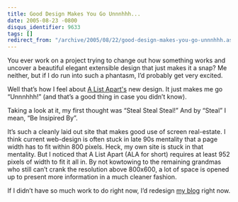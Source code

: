 ```yaml
---
title: Good Design Makes You Go Unnnhhh...
date: 2005-08-23 -0800
disqus_identifier: 9633
tags: []
redirect_from: "/archive/2005/08/22/good-design-makes-you-go-unnnhhh.aspx/"
---
```


You ever work on a project trying to change out how something works and
uncover a beautiful elegant extensible design that just makes it a snap?
Me neither, but if I do run into such a phantasm, I’d probably get very
excited.

Well that’s how I feel about [A List
Apart's](http://www.alistapart.com/) new design. It just makes me go
“Unnnhhh!” (and that’s a good thing in case you didn’t know).

Taking a look at it, my first thought was “Steal Steal Steal!” And by
“Steal” I mean, “Be Insipired By”.

It’s such a cleanly laid out site that makes good use of screen
real-estate. I think current web-design is often stuck in late 90s
mentality that a page width has to fit within 800 pixels. Heck, my own
site is stuck in that mentality. But I noticed that A List Apart (ALA
for short) requires at least 952 pixels of width to fit it all in. By
not kowtowing to the remaining grandmas who still can’t crank the
resolution above 800x600, a lot of space is opened up to present more
information in a much cleaner fashion.

If I didn’t have so much work to do right now, I’d redesign [my
blog](https://haacked.com/) right now.

